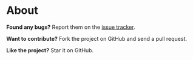 # About

**Found any bugs?** Report them on the [issue tracker](https://github.com/MOstafaMOhamedX/laravel-crud/issues).

**Want to contribute?** Fork the project on GitHub and send a
pull request.

**Like the project?** Star it on GitHub.
